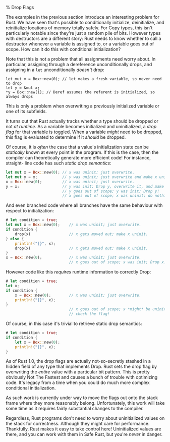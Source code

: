 % Drop Flags

The examples in the previous section introduce an interesting problem for Rust.
We have seen that's possible to conditionally initialize, deinitialize, and
reinitialize locations of memory totally safely. For Copy types, this isn't
particularly notable since they're just a random pile of bits. However types
with destructors are a different story: Rust needs to know whether to call a
destructor whenever a variable is assigned to, or a variable goes out of scope.
How can it do this with conditional initialization?

Note that this is not a problem that all assignments need worry about. In
particular, assigning through a dereference unconditionally drops, and assigning
in a `let` unconditionally *doesn't* drop:

```
let mut x = Box::new(0); // let makes a fresh variable, so never need to drop
let y = &mut x;
*y = Box::new(1); // Deref assumes the referent is initialized, so always drops
```

This is only a problem when overwriting a previously initialized variable or
one of its subfields.

It turns out that Rust actually tracks whether a type should be dropped or not
*at runtime*. As a variable becomes initialized and uninitialized, a *drop flag*
for that variable is toggled. When a variable *might* need to be dropped, this
flag is evaluated to determine if it *should* be dropped.

Of course, it is *often* the case that a value's initialization state can be
*statically* known at every point in the program. If this is the case, then the
compiler can theoretically generate more efficient code! For instance, straight-
line code has such *static drop semantics*:

```rust
let mut x = Box::new(0); // x was uninit; just overwrite.
let mut y = x;           // y was uninit; just overwrite and make x uninit.
x = Box::new(0);         // x was uninit; just overwrite.
y = x;                   // y was init; Drop y, overwrite it, and make x uninit!
                         // y goes out of scope; y was init; Drop y!
                         // x goes out of scope; x was uninit; do nothing.
```

And even branched code where all branches have the same behaviour with respect
to initialization:

```rust
# let condition = true;
let mut x = Box::new(0);    // x was uninit; just overwrite.
if condition {
    drop(x)                 // x gets moved out; make x uninit.
} else {
    println!("{}", x);
    drop(x)                 // x gets moved out; make x uninit.
}
x = Box::new(0);            // x was uninit; just overwrite.
                            // x goes out of scope; x was init; Drop x!
```

However code like this *requires* runtime information to correctly Drop:

```rust
# let condition = true;
let x;
if condition {
    x = Box::new(0);        // x was uninit; just overwrite.
    println!("{}", x);
}
                            // x goes out of scope; x *might* be uninit;
                            // check the flag!
```

Of course, in this case it's trivial to retrieve static drop semantics:

```rust
# let condition = true;
if condition {
    let x = Box::new(0);
    println!("{}", x);
}
```

As of Rust 1.0, the drop flags are actually not-so-secretly stashed in a hidden
field of any type that implements Drop. Rust sets the drop flag by overwriting
the *entire* value with a particular bit pattern. This is pretty obviously Not
The Fastest and causes a bunch of trouble with optimizing code. It's legacy from
a time when you could do much more complex conditional initialization.

As such work is currently under way to move the flags out onto the stack frame
where they more reasonably belong. Unfortunately, this work will take some time
as it requires fairly substantial changes to the compiler.

Regardless, Rust programs don't need to worry about uninitialized values on
the stack for correctness. Although they might care for performance. Thankfully,
Rust makes it easy to take control here! Uninitialized values are there, and
you can work with them in Safe Rust, but you're *never* in danger.
